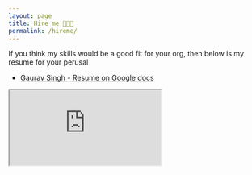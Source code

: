 ```yaml
---
layout: page
title: Hire me 👨🏻‍💻
permalink: /hireme/
---
```


If you think my skills would be a good fit for your org, then below is my resume for your perusal

- [Gaurav Singh - Resume on Google docs](https://docs.google.com/document/d/e/2PACX-1vSmBlWRENkH4cHi_6Ma9QyAI2sMSwtjsmWRqHEPZHLpqUlJyg27400y95ASmq2KLTvsIUCHbvMQXGp7/pub)

<!-- Resume google doc embed -->
<div id="Iframe-Liason-Sheet" class="iframe-border center-block-horiz">
 <div class="responsive-wrapper responsive-wrapper-wxh-550x2000">
   <iframe src="https://docs.google.com/document/d/e/2PACX-1vSmBlWRENkH4cHi_6Ma9QyAI2sMSwtjsmWRqHEPZHLpqUlJyg27400y95ASmq2KLTvsIUCHbvMQXGp7/pub?embedded=true"> 
     <p style="font-size: 110%;"><em><strong>ERROR: </strong>An iframe should be displayed here but your browser version does not support iframes.</em> Please update your browser to its most recent version and try again.</p>
   </iframe>
 </div>
</div>
